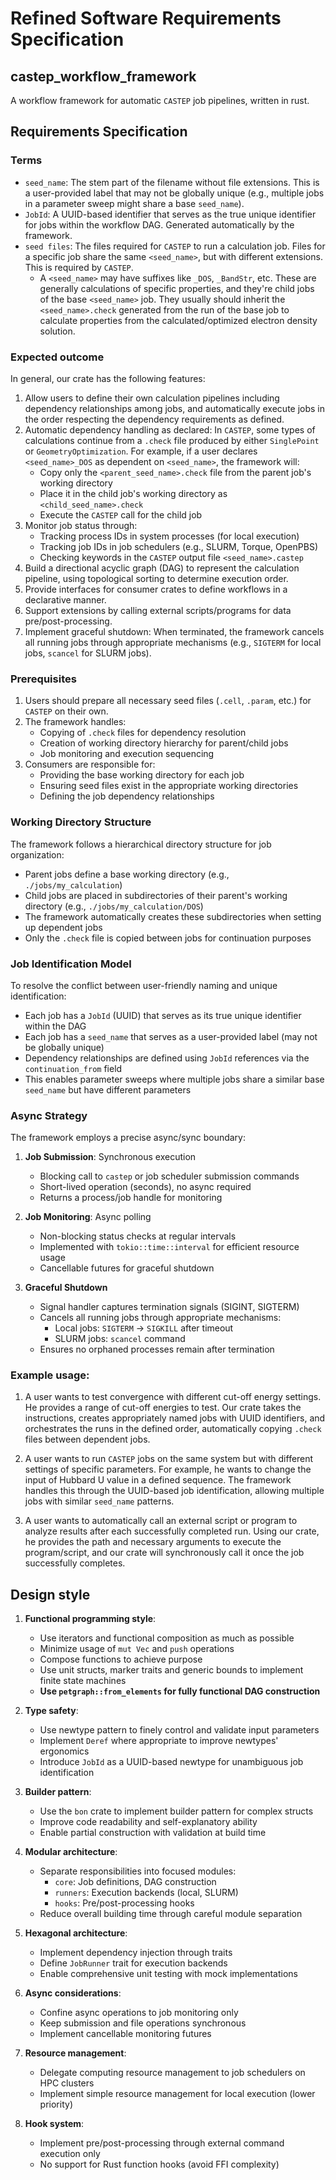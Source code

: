 # Refined Software Requirements Specification

## castep_workflow_framework

A workflow framework for automatic `CASTEP` job pipelines, written in rust.

## Requirements Specification

### Terms

- `seed_name`: The stem part of the filename without file extensions. This is a user-provided label that may not be globally unique (e.g., multiple jobs in a parameter sweep might share a base `seed_name`).
- `JobId`: A UUID-based identifier that serves as the true unique identifier for jobs within the workflow DAG. Generated automatically by the framework.
- `seed files`: The files required for `CASTEP` to run a calculation job. Files for a specific job share the same `<seed_name>`, but with different extensions. This is required by `CASTEP`.
  - A `<seed_name>` may have suffixes like `_DOS`, `_BandStr`, etc. These are generally calculations of specific properties, and they're child jobs of the base `<seed_name>` job. They usually should inherit the `<seed_name>.check` generated from the run of the base job to calculate properties from the calculated/optimized electron density solution.

### Expected outcome

In general, our crate has the following features:

1. Allow users to define their own calculation pipelines including dependency relationships among jobs, and automatically execute jobs in the order respecting the dependency requirements as defined.
2. Automatic dependency handling as declared: In `CASTEP`, some types of calculations continue from a `.check` file produced by either `SinglePoint` or `GeometryOptimization`. For example, if a user declares `<seed_name>_DOS` as dependent on `<seed_name>`, the framework will:
   - Copy only the `<parent_seed_name>.check` file from the parent job's working directory
   - Place it in the child job's working directory as `<child_seed_name>.check`
   - Execute the `CASTEP` call for the child job
3. Monitor job status through:
   - Tracking process IDs in system processes (for local execution)
   - Tracking job IDs in job schedulers (e.g., SLURM, Torque, OpenPBS)
   - Checking keywords in the `CASTEP` output file `<seed_name>.castep`
4. Build a directional acyclic graph (DAG) to represent the calculation pipeline, using topological sorting to determine execution order.
5. Provide interfaces for consumer crates to define workflows in a declarative manner.
6. Support extensions by calling external scripts/programs for data pre/post-processing.
7. Implement graceful shutdown: When terminated, the framework cancels all running jobs through appropriate mechanisms (e.g., `SIGTERM` for local jobs, `scancel` for SLURM jobs).

### Prerequisites

1. Users should prepare all necessary seed files (`.cell`, `.param`, etc.) for `CASTEP` on their own.
2. The framework handles:
   - Copying of `.check` files for dependency resolution
   - Creation of working directory hierarchy for parent/child jobs
   - Job monitoring and execution sequencing
3. Consumers are responsible for:
   - Providing the base working directory for each job
   - Ensuring seed files exist in the appropriate working directories
   - Defining the job dependency relationships

### Working Directory Structure

The framework follows a hierarchical directory structure for job organization:

- Parent jobs define a base working directory (e.g., `./jobs/my_calculation`)
- Child jobs are placed in subdirectories of their parent's working directory (e.g., `./jobs/my_calculation/DOS`)
- The framework automatically creates these subdirectories when setting up dependent jobs
- Only the `.check` file is copied between jobs for continuation purposes

### Job Identification Model

To resolve the conflict between user-friendly naming and unique identification:

- Each job has a `JobId` (UUID) that serves as its true unique identifier within the DAG
- Each job has a `seed_name` that serves as a user-provided label (may not be globally unique)
- Dependency relationships are defined using `JobId` references via the `continuation_from` field
- This enables parameter sweeps where multiple jobs share a similar base `seed_name` but have different parameters

### Async Strategy

The framework employs a precise async/sync boundary:

1. **Job Submission**: Synchronous execution

   - Blocking call to `castep` or job scheduler submission commands
   - Short-lived operation (seconds), no async required
   - Returns a process/job handle for monitoring

2. **Job Monitoring**: Async polling

   - Non-blocking status checks at regular intervals
   - Implemented with `tokio::time::interval` for efficient resource usage
   - Cancellable futures for graceful shutdown

3. **Graceful Shutdown**
   - Signal handler captures termination signals (SIGINT, SIGTERM)
   - Cancels all running jobs through appropriate mechanisms:
     - Local jobs: `SIGTERM` → `SIGKILL` after timeout
     - SLURM jobs: `scancel` command
   - Ensures no orphaned processes remain after termination

### Example usage:

1. A user wants to test convergence with different cut-off energy settings. He provides a range of cut-off energies to test. Our crate takes the instructions, creates appropriately named jobs with UUID identifiers, and orchestrates the runs in the defined order, automatically copying `.check` files between dependent jobs.

2. A user wants to run `CASTEP` jobs on the same system but with different settings of specific parameters. For example, he wants to change the input of Hubbard U value in a defined sequence. The framework handles this through the UUID-based job identification, allowing multiple jobs with similar `seed_name` patterns.

3. A user wants to automatically call an external script or program to analyze results after each successfully completed run. Using our crate, he provides the path and necessary arguments to execute the program/script, and our crate will synchronously call it once the job successfully completes.

## Design style

1. **Functional programming style**:

   - Use iterators and functional composition as much as possible
   - Minimize usage of `mut Vec` and `push` operations
   - Compose functions to achieve purpose
   - Use unit structs, marker traits and generic bounds to implement finite state machines
   - **Use `petgraph::from_elements` for fully functional DAG construction**

2. **Type safety**:

   - Use newtype pattern to finely control and validate input parameters
   - Implement `Deref` where appropriate to improve newtypes' ergonomics
   - Introduce `JobId` as a UUID-based newtype for unambiguous job identification

3. **Builder pattern**:

   - Use the `bon` crate to implement builder pattern for complex structs
   - Improve code readability and self-explanatory ability
   - Enable partial construction with validation at build time

4. **Modular architecture**:

   - Separate responsibilities into focused modules:
     - `core`: Job definitions, DAG construction
     - `runners`: Execution backends (local, SLURM)
     - `hooks`: Pre/post-processing hooks
   - Reduce overall building time through careful module separation

5. **Hexagonal architecture**:

   - Implement dependency injection through traits
   - Define `JobRunner` trait for execution backends
   - Enable comprehensive unit testing with mock implementations

6. **Async considerations**:

   - Confine async operations to job monitoring only
   - Keep submission and file operations synchronous
   - Implement cancellable monitoring futures

7. **Resource management**:

   - Delegate computing resource management to job schedulers on HPC clusters
   - Implement simple resource management for local execution (lower priority)

8. **Hook system**:
   - Implement pre/post-processing through external command execution only
   - No support for Rust function hooks (avoid FFI complexity)
